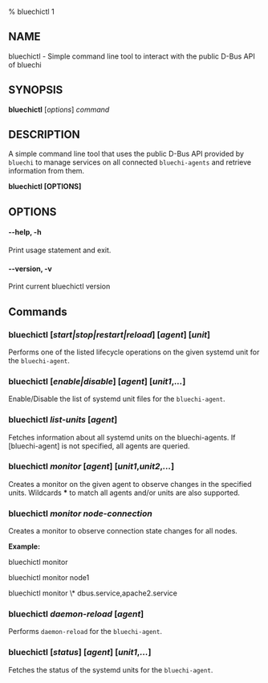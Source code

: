 % bluechictl 1

## NAME

bluechictl - Simple command line tool to interact with the public D-Bus API of bluechi

## SYNOPSIS

**bluechictl** [*options*] *command*

## DESCRIPTION

A simple command line tool that uses the public D-Bus API provided by `bluechi` to manage services on all connected `bluechi-agents` and retrieve information from them.

**bluechictl [OPTIONS]**

## OPTIONS

#### **--help**, **-h**

Print usage statement and exit.

#### **--version**,  **-v**

Print current bluechictl version

## Commands

### **bluechictl** [*start|stop|restart|reload*] [*agent*] [*unit*]

Performs one of the listed lifecycle operations on the given systemd unit for the `bluechi-agent`.

### **bluechictl** [*enable|disable*] [*agent*] [*unit1*,*...*]

Enable/Disable the list of systemd unit files for the `bluechi-agent`.

### **bluechictl** *list-units* [*agent*]

Fetches information about all systemd units on the bluechi-agents. If [bluechi-agent] is not specified, all agents are queried.

### **bluechictl** *monitor* [*agent*] [*unit1*,*unit2*,*...*]

Creates a monitor on the given agent to observe changes in the specified units. Wildcards **\*** to match all agents and/or units are also supported.

### **bluechictl** *monitor* *node-connection*

Creates a monitor to observe connection state changes for all nodes.


**Example:**

bluechictl monitor

bluechictl monitor node1

bluechictl monitor \\\* dbus.service,apache2.service

### **bluechictl** *daemon-reload* [*agent*]

Performs `daemon-reload` for the `bluechi-agent`.

### **bluechictl** [*status*] [*agent*] [*unit1*,*...*]

Fetches the status of the systemd units for the `bluechi-agent`.
